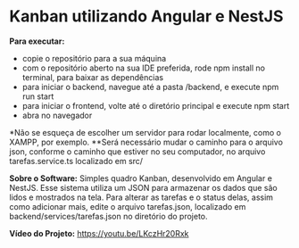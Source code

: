 
Kanban utilizando Angular e NestJS
===========================================
**Para executar:**
- copie o repositório para a sua máquina
- com o repositório aberto na sua IDE preferida, rode npm install no terminal, para baixar as dependências
- para iniciar o backend, navegue até a pasta /backend, e execute npm run start
- para iniciar o frontend, volte até o diretório principal e execute npm start
- abra no navegador
  
*Não se esqueça de escolher um servidor para rodar localmente, como o XAMPP, por exemplo.
**Será necessário mudar o caminho para o arquivo json, conforme o caminho que estiver no seu computador, no arquivo tarefas.service.ts localizado em src/

**Sobre o Software:**
Simples quadro Kanban, desenvolvido em Angular e NestJS. 
Esse sistema utiliza um JSON para armazenar os dados que são lidos e mostrados na tela. 
Para alterar as tarefas e o status delas, assim como adicionar mais, edite o arquivo tarefas.json, localizado em backend/services/tarefas.json no diretório do projeto.
  
**Vídeo do Projeto:**
https://youtu.be/LKczHr20Rxk

